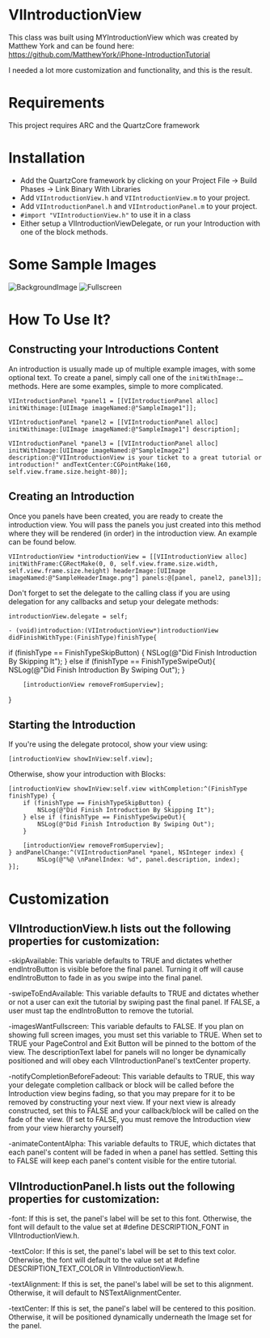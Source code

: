 VIIntroductionView
================================

This class was built using MYIntroductionView which was created by Matthew York and can be found here: https://github.com/MatthewYork/iPhone-IntroductionTutorial

I needed a lot more customization and functionality, and this is the result.


Requirements
========================

This project requires ARC and the QuartzCore framework


Installation
========================

- Add the QuartzCore framework by clicking on your Project File -> Build Phases -> Link Binary With Libraries
- Add `VIIntroductionView.h` and `VIIntroductionView.m` to your project.
- Add `VIIntroductionPanel.h` and `VIIntroductionPanel.m` to your project.
- `#import "VIIntroductionView.h"` to use it in a class
- Either setup a VIIntroductionViewDelegate, or run your Introduction with one of the block methods.

Some Sample Images
========================

![BackgroundImage](http://i.imgur.com/1dbUi3C.png)      ![Fullscreen](http://i.imgur.com/l8q3a7u.png)


How To Use It?
========================

Constructing your Introductions Content
------------------------

An introduction is usually made up of multiple example images, with some optional text. To create a panel, simply call one of the `initWithImage:…` methods. Here are some examples, simple to more complicated.

    VIIntroductionPanel *panel1 = [[VIIntroductionPanel alloc] initWithimage:[UIImage imageNamed:@"SampleImage1"]];

    VIIntroductionPanel *panel2 = [[VIIntroductionPanel alloc] initWithimage:[UIImage imageNamed:@"SampleImage1"] description];
  
    VIIntroductionPanel *panel3 = [[VIIntroductionPanel alloc] initWithImage:[UIImage imageNamed:@"SampleImage2"] description:@"VIIntroductionView is your ticket to a great tutorial or introduction!" andTextCenter:CGPointMake(160, self.view.frame.size.height-80)];

    
Creating an Introduction
-----------------------
Once you panels have been created,  you are ready to create the introduction view. You will pass the panels you just created into this method where they will be rendered (in order) in the introduction view. An example can be found below.

    VIIntroductionView *introductionView = [[VIIntroductionView alloc] initWithFrame:CGRectMake(0, 0, self.view.frame.size.width, self.view.frame.size.height) headerImage:[UIImage imageNamed:@"SampleHeaderImage.png"] panels:@[panel, panel2, panel3]];

Don't forget to set the delegate to the calling class if you are using delegation for any callbacks and setup your delegate methods:

    introductionView.delegate = self;

    - (void)introduction:(VIIntroductionView*)introductionView didFinishWithType:(FinishType)finishType{
 if (finishType == FinishTypeSkipButton) {
            NSLog(@"Did Finish Introduction By Skipping It");
        } else if (finishType == FinishTypeSwipeOut){
            NSLog(@"Did Finish Introduction By Swiping Out");
        }
        
        [introductionView removeFromSuperview];
}


Starting the Introduction
-----------------------

If you're using the delegate protocol, show your view using:
    
    [introductionView showInView:self.view];

Otherwise, show your introduction with Blocks:

    [introductionView showInView:self.view withCompletion:^(FinishType finishType) {
        if (finishType == FinishTypeSkipButton) {
            NSLog(@"Did Finish Introduction By Skipping It");
        } else if (finishType == FinishTypeSwipeOut){
            NSLog(@"Did Finish Introduction By Swiping Out");
        }
        
        [introductionView removeFromSuperview];
    } andPanelChange:^(VIIntroductionPanel *panel, NSInteger index) {
            NSLog(@"%@ \nPanelIndex: %d", panel.description, index);
    }];


Customization
=======================

VIIntroductionView.h lists out the following properties for customization:
-----------------------

-skipAvailable: This variable defaults to TRUE and dictates whether endIntroButton is visible before the final panel. Turning it off will cause endIntroButton to fade in as you swipe into the final panel.

-swipeToEndAvailable: This variable defaults to TRUE and dictates whether or not a user can exit the tutorial by swiping past the final panel. If FALSE, a user must tap the endIntroButton to remove the tutorial.

-imagesWantFullscreen: This variable defaults to FALSE. If you plan on showing full screen images, you must set this variable to TRUE. When set to TRUE your PageControl and Exit Button will be pinned to the bottom of the view. The descriptionText label for panels will no longer be dynamically positioned and will obey each VIIntroductionPanel's textCenter property.

-notifyCompletionBeforeFadeout: This variable defaults to TRUE, this way your delegate completion callback or block will be called before the Introduction view begins fading, so that you may prepare for it to be removed by constructing your next view. If your next view is already constructed, set this to FALSE and your callback/block will be called on the fade of the view. (If set to FALSE, you must remove the Introduction view from your view hierarchy yourself)

-animateContentAlpha: This variable defaults to TRUE, which dictates that each panel's content will be faded in when a panel has settled. Setting this to FALSE will keep each panel's content visible for the entire tutorial.

VIIntroductionPanel.h lists out the following properties for customization:
-----------------------

-font: If this is set, the panel's label will be set to this font. Otherwise, the font will default to the value set at #define DESCRIPTION_FONT in VIIntroductionView.h.

-textColor: If this is set, the panel's label will be set to this text color. Otherwise, the font will default to the value set at #define DESCRIPTION_TEXT_COLOR in VIIntroductionView.h.

-textAlignment: If this is set, the panel's label will be set to this alignment. Otherwise, it will default to NSTextAlignmentCenter.

-textCenter: If this is set, the panel's label will be centered to this position. Otherwise, it will be positioned dynamically underneath the Image set for the panel.




